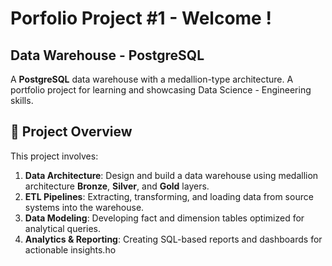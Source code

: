#  Porfolio Project #1 - Welcome !

## Data Warehouse - PostgreSQL

A **PostgreSQL** data warehouse with a medallion-type architecture.
A portfolio project for learning and showcasing Data Science - Engineering skills.

## 📖 Project Overview

This project involves:

1. **Data Architecture**: Design and build a data warehouse using medallion architecture **Bronze**, **Silver**, and **Gold** layers.
2. **ETL Pipelines**: Extracting, transforming, and loading data from source systems into the warehouse.
3. **Data Modeling**: Developing fact and dimension tables optimized for analytical queries.
4. **Analytics & Reporting**: Creating SQL-based reports and dashboards for actionable insights.ho
